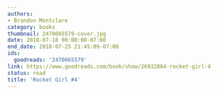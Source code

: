 ```yaml
---
authors:
- Brandon Montclare
category: books
thumbnail: 2470665579-cover.jpg
date: 2018-07-18 00:00:00-07:00
end_date: 2018-07-25 21:45:09-07:00
ids:
  goodreads: '2470665579'
link: https://www.goodreads.com/book/show/26932864-rocket-girl-4
status: read
title: 'Rocket Girl #4'
---
```

